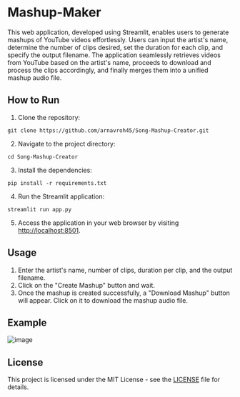 # Mashup-Maker

This web application, developed using Streamlit, enables users to generate mashups of YouTube videos effortlessly. Users can input the artist's name, determine the number of clips desired, set the duration for each clip, and specify the output filename. The application seamlessly retrieves videos from YouTube based on the artist's name, proceeds to download and process the clips accordingly, and finally merges them into a unified mashup audio file.


## How to Run

1. Clone the repository:

```
git clone https://github.com/arnavroh45/Song-Mashup-Creator.git
```

2. Navigate to the project directory:

```
cd Song-Mashup-Creator
```

3. Install the dependencies:

```
pip install -r requirements.txt
```

4. Run the Streamlit application:

```
streamlit run app.py
```

5. Access the application in your web browser by visiting [http://localhost:8501](http://localhost:8501).

## Usage

1. Enter the artist's name, number of clips, duration per clip, and the output filename.
2. Click on the "Create Mashup" button and wait.
3. Once the mashup is created successfully, a "Download Mashup" button will appear. Click on it to download the mashup audio file.

## Example

![image](https://github.com/arnavroh45/Song-Mashup-Creator/assets/58484869/067af8e7-59c7-45bf-8c5e-907bfd464dd3)

## License

This project is licensed under the MIT License - see the [LICENSE](LICENSE) file for details.
